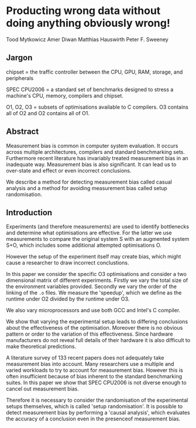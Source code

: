 # Producting wrong data without doing anything obviously wrong!

Tood Mytkowicz
Amer Diwan
Matthias Hauswirth
Peter F. Sweeney

## Jargon

chipset = the traffic controller between the CPU, GPU, RAM, storage, and peripherals

SPEC CPU2006 = a standard set of benchmarks designed to stress a machine's CPU, memory, compilers and chipset.

O1, O2, O3 = subsets of optimisations available to C compilers. O3 contains all of O2 and O2 contains all of O1.

## Abstract

Measurement bias is common in computer system evaluation.
It occurs across multiple architectures, compilers and standard benchmarking sets.
Furthermore recent literature has invariably treated measurement bias in an inadequate way.
Measurement bias is also significant.
It can lead us to over-state and effect or even incorrect conclusions.

We describe a method for detecting measurement bias called casual analysis and a method for avoiding measurement bias called setup randomisation.

## Introduction

Experiments (and therefore measurements) are used to identify bottlenecks and determine what optimisations are effective.
For the latter we use measurements to compare the original system S with an augmented system S+O, which includes some additional attempted optimisations O.

However the setup of the experiment itself may create bias, which might cause a researcher to draw incorrect conclustions.

In this paper we consider the specific O3 optimisations and consider a two dimensional matrix of different experiments.
Firstly we vary the total size of the environment variables provided.
Secondly we vary the order of the linking of the `.o` files.
We measure the 'speedup', which we define as the runtime under O2 divided by the runtime under O3.

We also vary microprocessors and use both GCC and Intel's C compiler.

We show that varying the experimental setup leads to differing conclusions about the effectiveness of the optimisation.
Moreover there is no obvious pattern or order to the variation of this effectiveness.
Since hardware manufacturers do not reveal full details of their hardware it is also difficult to make theoretical predictions.

A literature survey of 133 recent papers does not adequately take measurement bias into account.
Many researchers use a multiple and varied workloads to try to account for measurement bias.
However this is often insufficient because of bias inherent to the standard benchmarking suites.
In this paper we show that SPEC CPU2006 is not diverse enough to cancel out measurement bias.

Therefore it is necessary to consider the randomisation of the experimental setups themselves, which is called 'setup randomisation'.
It is possible to detect measurement bias by performing a 'causal analysis', which evaluates the accuracy of a conclusion even in the presenceof measurement bias.
